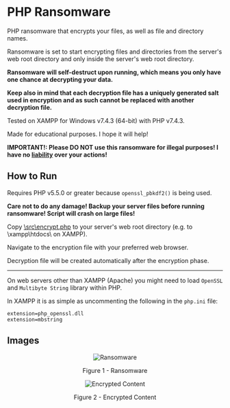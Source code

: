 # PHP Ransomware

PHP ransomware that encrypts your files, as well as file and directory names.

Ransomware is set to start encrypting files and directories from the server's web root directory and only inside the server's web root directory.

**Ransomware will self-destruct upon running, which means you only have one chance at decrypting your data.**

**Keep also in mind that each decryption file has a uniquely generated salt used in encryption and as such cannot be replaced with another decryption file.**

Tested on XAMPP for Windows v7.4.3 (64-bit) with PHP v7.4.3.

Made for educational purposes. I hope it will help!

**IMPORTANT!: Please DO NOT use this ransomware for illegal purposes! I have no [liability](https://github.com/ivan-sincek/php-ransomware/blob/master/LICENSE) over your actions!**

## How to Run

Requires PHP v5.5.0 or greater because `openssl_pbkdf2()` is being used.

**Care not to do any damage! Backup your server files before running ransomware! Script will crash on large files!**

Copy [\\src\\encrypt.php](https://github.com/ivan-sincek/php-ransomware/blob/master/src/encrypt.php) to your server's web root directory (e.g. to \\xampp\\htdocs\\ on XAMPP).

Navigate to the encryption file with your preferred web browser.

Decryption file will be created automatically after the encryption phase.

---

On web servers other than XAMPP (Apache) you might need to load `OpenSSL` and `Multibyte String` library within PHP.

In XAMPP it is as simple as uncommenting the following in the `php.ini` file:

```fundamental
extension=php_openssl.dll
extension=mbstring
```

## Images

<p align="center"><img src="https://github.com/ivan-sincek/php-ransomware/blob/master/img/ransomware.jpg" alt="Ransomware"></p>

<p align="center">Figure 1 - Ransomware</p>

<p align="center"><img src="https://github.com/ivan-sincek/php-ransomware/blob/master/img/encrypted_content.jpg" alt="Encrypted Content"></p>

<p align="center">Figure 2 - Encrypted Content</p>
